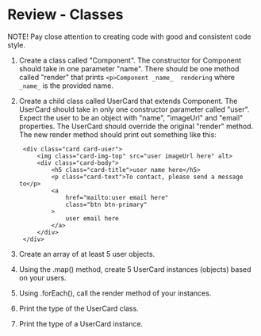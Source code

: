 # Review - Classes

NOTE! Pay close attention to creating code with good and consistent code style.

1. Create a class called "Component". The constructor for Component should take in one parameter "name". There should be one method called "render" that prints `<p>Component _name_  rendering` where `_name_`  is the provided name.
2. Create a child class called UserCard that extends Component. The UserCard should take in only one constructor parameter called "user". Expect the user to be an object with "name", "imageUrl" and "email" properties. The UserCard should override the original "render" method. The new render method should print out something like this: 


        <div class="card card-user">
            <img class="card-img-top" src="user imageUrl here" alt>
            <div class="card-body">
                <h5 class="card-title">user name here</h5>
                <p class="card-text">To contact, please send a message to</p>
                <a
                    href="mailto:user email here"
                    class="btn btn-primary"
                >
                    user email here
                </a>
            </div>
        </div>


3. Create an array of at least 5 user objects.
4. Using the .map() method, create 5 UserCard instances (objects) based on your users.
5. Using .forEach(), call the render method of your instances.
6. Print the type of the UserCard class.
7. Print the type of a UserCard instance.
